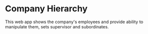 # Company Hierarchy

This web app shows the company's employees and provide ability to manipulate 
them, sets supervisor and subordinates.